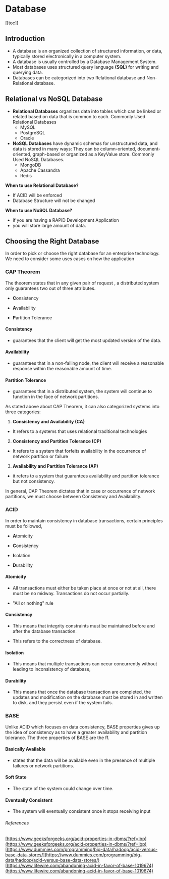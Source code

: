 # Database

[[toc]]
## Introduction
* A database is an organized collection of structured information, or data, typically stored electronically in a computer system. 
* A database is usually controlled by a Database Management System.
* Most databases uses structured query language **(SQL)** for writing and querying data.
* Databases can be categorized into two Relational database and Non-Relational database.


## Relational vs NoSQL Database
 * **Relational Databases** organizes data into tables which can be linked or related based on 	data that is common to each.
Commonly Used Relational Databases
	* MySQL
	* PostgreSQL
	* Oracle
 * **NoSQL Databases** have dynamic schemas for unstructured data, and data is stored in many ways: They can be column-oriented, document-oriented, graph-based or organized as a KeyValue store.
Commonly Used NoSQL Databases.
	* MongoDB
	* Apache Cassandra
	* Redis

**When to use Relational Database?** 

 * If ACID will be enforced
 * Database Structure will not be changed

**When to use NoSQL Database?**

 * if you are having a RAPID Development Application
 * you will store large amount of data.

 
 

## Choosing the Right Database
In order to pick or choose the right database for an enterprise technology. We need to consider some uses cases on how the application 
### CAP Theorem
The theorem states that in any given pair of request , a distributed system only guarantees two out of three attributes.

*  **C**onsistency

*  **A**vailability

*  **P**artition Tolerance

  

#### Consistency

* guarantees that the client will get the most updated version of the data.

#### Availability

* guarantees that in a non-failing node, the client will receive a reasonable response within the reasonable amount of time.

#### Partition Tolerance

* guarantees that in a distributed system, the system will continue to function in the face of network partitions.

As stated above about CAP Theorem, it can also categorized systems into three categories:

1.  **Consistency and Availability (CA)**

* It refers to a systems that uses relational traditional technologies

2.  **Consistency and Partition Tolerance (CP)**

* It refers to a system that forfeits availability in the occurrence of network partition or failure

3.  **Availability and Partition Tolerance (AP)**

* it refers to a system that guarantees availability and partition tolerance but not consistency.


In general, CAP Theorem dictates that in case or occurrence of network partitions, we must choose between Consistency and Availability.

 

###  ACID
In order to maintain consistency in database transactions, certain principles must be followed,

*  **A**tomicity

*  **C**onsistency

*  **I**solation

*  **D**urability

  

#### Atomicity

* All transactions must either be taken place at once or not at all, there must be no midway. Transactions do not occur partially.

* "All or nothing" rule

#### Consistency

* This means that integrity constraints must be maintained before and after the database transaction.

* This refers to the correctness of database.

  

#### Isolation

* This means that multiple transactions can occur concurrently without leading to inconsistency of database,

#### Durability

* This means that once the database transaction are completed, the updates and modification on the database must be stored in and written to disk. and they persist even if the system fails.

 
###  BASE

Unlike ACID which focuses on data consistency, BASE properties gives up the idea of consistency as to have a greater availability and partition tolerance. The three properties of BASE are the ff.

#### Basically Available

* states that the data will be available even in the presence of multiple failures or network partitions.

#### Soft State

* The state of the system could change over time.

#### Eventually Consistent

* The system will eventually consistent once it stops receiving input

  

###### References
[https://www.geeksforgeeks.org/acid-properties-in-dbms/?ref=lbp](https://www.geeksforgeeks.org/acid-properties-in-dbms/?ref=lbp)
[https://www.dummies.com/programming/big-data/hadoop/acid-versus-base-data-stores/](https://www.dummies.com/programming/big-data/hadoop/acid-versus-base-data-stores/)
[https://www.lifewire.com/abandoning-acid-in-favor-of-base-1019674](https://www.lifewire.com/abandoning-acid-in-favor-of-base-1019674)

